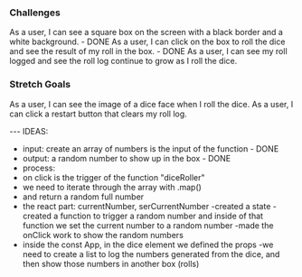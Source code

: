 ### Challenges 
As a user, I can see a square box on the screen with a black border and a white background. - DONE
As a user, I can click on the box to roll the dice and see the result of my roll in the box. - DONE
As a user, I can see my roll logged and see the roll log continue to grow as I roll the dice.
### Stretch Goals
As a user, I can see the image of a dice face when I roll the dice.
As a user, I can click a restart button that clears my roll log.

--- IDEAS: 
- input: create an array of numbers is the input of the function - DONE
- output: a random number to show up in the box - DONE
- process:
- on click is the trigger of the function "diceRoller"
- we need to iterate through the array with .map()
- and return a random full number
- the react part: currentNumber, serCurrentNumber 
-created a state
-created a function to trigger a random number and inside of that function we set the current number to a random number
-made the onClick work to show the random numbers
- inside the const App, in the dice element we defined the props
-we need to create a list to log the numbers generated from the dice, and then show those numbers in another box (rolls)